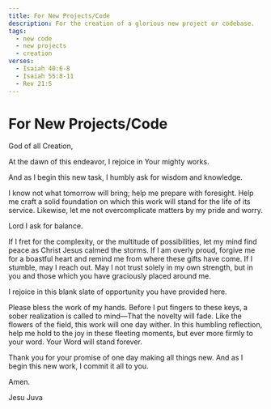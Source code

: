 ```yaml
---
title: For New Projects/Code
description: For the creation of a glorious new project or codebase.
tags:
  - new code
  - new projects
  - creation
verses:
  - Isaiah 40:6-8
  - Isaiah 55:8-11
  - Rev 21:5
---
```


# For New Projects/Code

God of all Creation,

At the dawn of this endeavor, I rejoice in Your mighty works.

And as I begin this new task, I humbly ask for wisdom and knowledge.

I know not what tomorrow will bring; help me prepare with foresight.
Help me craft a solid foundation on which this work will stand for the life of its service.
Likewise, let me not overcomplicate matters by my pride and worry.

Lord I ask for balance.

If I fret for the complexity, or the multitude of possibilities, let my mind find peace as Christ Jesus calmed the storms.
If I am overly proud, forgive me for a boastful heart and remind me from where these gifts have come.
If I stumble, may I reach out.
May I not trust solely in my own strength, but in you and those which you have graciously placed around me.

I rejoice in this blank slate of opportunity you have provided here.

Please bless the work of my hands.
Before I put fingers to these keys,
a sober realization is called to mind—That the novelty will fade.
Like the flowers of the field, this work will one day wither.
In this humbling reflection, help me hold to the joy in these fleeting moments,
but ever more firmly to your word.
Your Word will stand forever.

Thank you for your promise of one day making all things new.
And as I begin this new work, I commit it all to you.

Amen.

Jesu Juva
